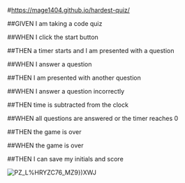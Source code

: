 #https://mage1404.github.io/hardest-quiz/

##GIVEN I am taking a code quiz

##WHEN I click the start button

##THEN a timer starts and I am presented with a question

##WHEN I answer a question

##THEN I am presented with another question

##WHEN I answer a question incorrectly

##THEN time is subtracted from the clock

##WHEN all questions are answered or the timer reaches 0

##THEN the game is over

##WHEN the game is over

##THEN I can save my initials and score


![$PZ$_L%HRYZC76_MZ9})XWJ](https://user-images.githubusercontent.com/99444229/158748012-aa78b6b8-234f-4629-8b32-6c039478893b.png)
